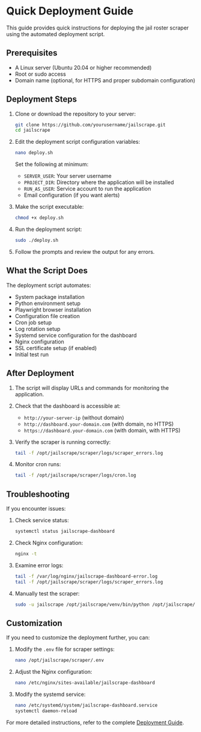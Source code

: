 # Quick Deployment Guide

This guide provides quick instructions for deploying the jail roster scraper using the automated deployment script.

## Prerequisites

- A Linux server (Ubuntu 20.04 or higher recommended)
- Root or sudo access
- Domain name (optional, for HTTPS and proper subdomain configuration)

## Deployment Steps

1. Clone or download the repository to your server:

   ```bash
   git clone https://github.com/yourusername/jailscrape.git
   cd jailscrape
   ```

2. Edit the deployment script configuration variables:

   ```bash
   nano deploy.sh
   ```

   Set the following at minimum:
   - `SERVER_USER`: Your server username
   - `PROJECT_DIR`: Directory where the application will be installed
   - `RUN_AS_USER`: Service account to run the application
   - Email configuration (if you want alerts)

3. Make the script executable:

   ```bash
   chmod +x deploy.sh
   ```

4. Run the deployment script:

   ```bash
   sudo ./deploy.sh
   ```

5. Follow the prompts and review the output for any errors.

## What the Script Does

The deployment script automates:

- System package installation
- Python environment setup
- Playwright browser installation
- Configuration file creation
- Cron job setup
- Log rotation setup
- Systemd service configuration for the dashboard
- Nginx configuration
- SSL certificate setup (if enabled)
- Initial test run

## After Deployment

1. The script will display URLs and commands for monitoring the application.

2. Check that the dashboard is accessible at:
   - `http://your-server-ip` (without domain)
   - `http://dashboard.your-domain.com` (with domain, no HTTPS)
   - `https://dashboard.your-domain.com` (with domain, with HTTPS)

3. Verify the scraper is running correctly:

   ```bash
   tail -f /opt/jailscrape/scraper/logs/scraper_errors.log
   ```

4. Monitor cron runs:

   ```bash
   tail -f /opt/jailscrape/scraper/logs/cron.log
   ```

## Troubleshooting

If you encounter issues:

1. Check service status:

   ```bash
   systemctl status jailscrape-dashboard
   ```

2. Check Nginx configuration:

   ```bash
   nginx -t
   ```

3. Examine error logs:

   ```bash
   tail -f /var/log/nginx/jailscrape-dashboard-error.log
   tail -f /opt/jailscrape/scraper/logs/scraper_errors.log
   ```

4. Manually test the scraper:

   ```bash
   sudo -u jailscrape /opt/jailscrape/venv/bin/python /opt/jailscrape/scraper/main.py
   ```

## Customization

If you need to customize the deployment further, you can:

1. Modify the `.env` file for scraper settings:

   ```bash
   nano /opt/jailscrape/scraper/.env
   ```

2. Adjust the Nginx configuration:

   ```bash
   nano /etc/nginx/sites-available/jailscrape-dashboard
   ```

3. Modify the systemd service:

   ```bash
   nano /etc/systemd/system/jailscrape-dashboard.service
   systemctl daemon-reload
   ```

For more detailed instructions, refer to the complete [Deployment Guide](Deployment.md).
